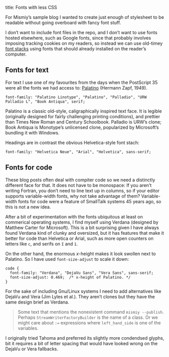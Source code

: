 title: Fonts with less CSS

For Mismiy’s sample blog I wanted to create just enough of stylesheet to 
be readable without going overboard with fancy font stuff.

I don’t want to include font files in the repo, and I don’t want to use fonts
hosted elsewhere, such as Google fonts, since that probably involves imposing 
tracking cookies on my readers, so instead we can use old-timey [font stacks][1]
using fonts that should already installed on the reader’s computer.

## Fonts for text

For text
I use one of my favourites from the days when the PostScript 35 were all
the fonts we had access to: [Palatino][] (Hermann Zapf, 1949).

    font-family: "Palatino Linotype", "Palatino", "Palladio", "URW Palladio L", "Book Antiqua", serif;

Palatino is a classic old-style, caligraphically inspired text face.
It is legible (originally designed for fairly challenging printing conditions),
and prettier than Times New Roman and Century Schoolbook.
Palladio is URW’s clone; Book Antiqua is Monotype’s unlicensed clone, popularized
by Microsoft’s bundling it with Windows.

Headings are in contrast the obvious Helvetica-style font stach:

    font-family: "Helvetica Neue", "Arial", "Helvetica", sans-serif;

## Fonts for code

These blog posts often deal with compiter code so we need a distinctly different
face for that. It does not have to be monospace: If you aren’t writing Fortran,
you don’t need to line text up in columns, so if your editor supports variable-width
fonts, why not take advantage of them? Variable-width fonts for code were
a feature of SmallTalk systems 45 years ago, so this is not a new idea.

After a bit of experimentation with the fonts ubiquitous at least on commerical
operating systems, I find myself using Verdana (designed by Matthew Carter for Microsoft).
This is a bit surprising given I have always found Verdana kind of clunky and
oversized, but it has
features that make it better for code than Helvetica or Arial, such
as more open counters on letters like `c`, and serifs on `I` and `1`.

On the other hand, the enormous _x_-height makes it look swollen
next to Palatino. So I have used `font-size-adjust` to scale it down:

    code {
      font-family: "Verdana", "DejaVu Sans", "Vera Sans", sans-serif;
      font-size-adjust: 0.469;  /* x-height of Palatino. */
    }

For the sake of including Gnu/Linux systems I need to add alternatives like DejaVu
and Vera (Jim Lyles et al.). They aren’t clones but they have the same design
brief as Verdana.

> Some text that mentions the nonexistent command `mismiy --publish`. Perhaps `StreamWriterFactoryBuilder` is
> the name of a class. Or we might care about `:=` expressions where `left_hand_side`
> is one of the variables.

I originally tried Tahoma and preferred its slightly more condendsed glyphs,
bit it requires a bit of letter spacing that would have looked wrong on the
DejaVu or Vera fallbacks.



[1]: https://www.smashingmagazine.com/2009/09/complete-guide-to-css-font-stacks/
[Palatino]: https://en.wikipedia.org/wiki/Palatino#Book_Antiqua
